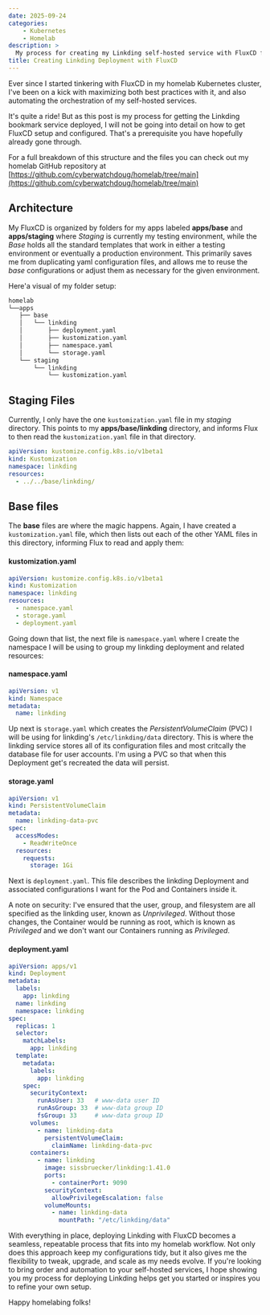 ```yaml
---
date: 2025-09-24
categories:
    - Kubernetes
    - Homelab
description: >
  My process for creating my Linkding self-hosted service with FluxCD for my homelab Kubernetes cluster
title: Creating Linkding Deployment with FluxCD
---
```


Ever since I started tinkering with FluxCD in my homelab Kubernetes cluster, I've been on a kick with maximizing both best practices with it, and also automating the orchestration of my self-hosted services.

It's quite a ride! But as this post is my process for getting the Linkding bookmark service deployed, I will not be going into detail on how to get FluxCD setup and configured. That's a prerequisite you have hopefully already gone through.

For a full breakdown of this structure and the files you can check out my homelab GitHub repository at [https://github.com/cyberwatchdoug/homelab/tree/main](https://github.com/cyberwatchdoug/homelab/tree/main)

<!-- more -->

## Architecture

My FluxCD is organized by folders for my apps labeled **apps/base** and **apps/staging** where *Staging* is currently my testing environment, while the *Base* holds all the standard templates that work in either a testing environment or eventually a production environment. This primarily saves me from duplicating yaml configuration files, and allows me to reuse the *base* configurations or adjust them as necessary for the given environment.

Here'a visual of my folder setup:

```sh
homelab
└──apps
   ├── base
   │   └── linkding
   │       ├── deployment.yaml
   │       ├── kustomization.yaml
   │       ├── namespace.yaml
   │       └── storage.yaml
   └── staging
       └── linkding
           └── kustomization.yaml
```

## Staging Files

Currently, I only have the one `kustomization.yaml` file in my *staging* directory. This points to my **apps/base/linkding** directory, and informs Flux to then read the `kustomization.yaml` file in that directory.

```yaml
apiVersion: kustomize.config.k8s.io/v1beta1
kind: Kustomization
namespace: linkding
resources:
  - ../../base/linkding/
```

## Base files

The **base** files are where the magic happens. Again, I have created a `kustomization.yaml` file, which then lists out each of the other YAML files in this directory, informing Flux to read and apply them:

#### kustomization.yaml
```yaml
apiVersion: kustomize.config.k8s.io/v1beta1
kind: Kustomization
namespace: linkding
resources:
  - namespace.yaml
  - storage.yaml
  - deployment.yaml
```

Going down that list, the next file is `namespace.yaml` where I create the namespace I will be using to group my linkding deployment and related resources:

#### namespace.yaml
```yaml
apiVersion: v1
kind: Namespace
metadata:
  name: linkding
```

Up next is `storage.yaml` which creates the *PersistentVolumeClaim* (PVC) I will be using for linkding's `/etc/linkding/data` directory. This is where the linkding service stores all of its configuration files and most critcally the database file for user accounts. I'm using a PVC so that when this Deployment get's recreated the data will persist.

#### storage.yaml
```yaml
apiVersion: v1
kind: PersistentVolumeClaim
metadata:
  name: linkding-data-pvc
spec:
  accessModes:
    - ReadWriteOnce
  resources:
    requests:
      storage: 1Gi
```

Next is `deployment.yaml`. This file describes the linkding Deployment and associated configurations I want for the Pod and Containers inside it.

A note on security: I've ensured that the user, group, and filesystem are all specified as the linkding user, known as *Unprivileged*. Without those changes, the Container would be running as root, which is known as *Privileged* and we don't want our Containers running as *Privileged*.

#### deployment.yaml
```yaml
apiVersion: apps/v1
kind: Deployment
metadata:
  labels:
    app: linkding
  name: linkding
  namespace: linkding
spec:
  replicas: 1
  selector:
    matchLabels:
      app: linkding
  template:
    metadata:
      labels:
        app: linkding
    spec:
      securityContext:
        runAsUser: 33   # www-data user ID
        runAsGroup: 33  # www-data group ID
        fsGroup: 33     # www-data group ID
      volumes:
        - name: linkding-data
          persistentVolumeClaim:
            claimName: linkding-data-pvc
      containers:
        - name: linkding
          image: sissbruecker/linkding:1.41.0
          ports:
            - containerPort: 9090
          securityContext:
            allowPrivilegeEscalation: false
          volumeMounts:
            - name: linkding-data
              mountPath: "/etc/linkding/data"
```

With everything in place, deploying Linkding with FluxCD becomes a seamless, repeatable process that fits into my homelab workflow. Not only does this approach keep my configurations tidy, but it also gives me the flexibility to tweak, upgrade, and scale as my needs evolve. If you're looking to bring order and automation to your self-hosted services, I hope showing you my process for deploying Linkding helps get you started or inspires you to refine your own setup.

Happy homelabing folks!